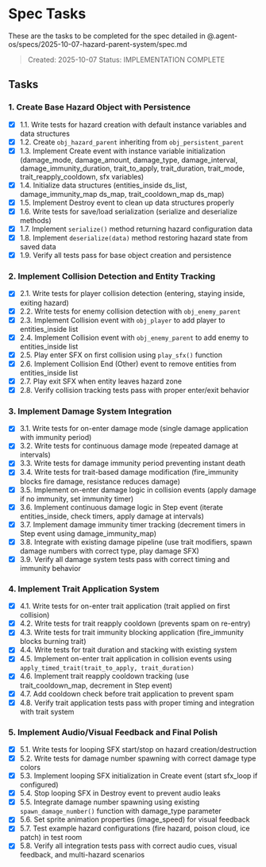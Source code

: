 # Spec Tasks

These are the tasks to be completed for the spec detailed in @.agent-os/specs/2025-10-07-hazard-parent-system/spec.md

> Created: 2025-10-07
> Status: IMPLEMENTATION COMPLETE

## Tasks

### 1. Create Base Hazard Object with Persistence

- [x] 1.1. Write tests for hazard creation with default instance variables and data structures
- [x] 1.2. Create `obj_hazard_parent` inheriting from `obj_persistent_parent`
- [x] 1.3. Implement Create event with instance variable initialization (damage_mode, damage_amount, damage_type, damage_interval, damage_immunity_duration, trait_to_apply, trait_duration, trait_mode, trait_reapply_cooldown, sfx variables)
- [x] 1.4. Initialize data structures (entities_inside ds_list, damage_immunity_map ds_map, trait_cooldown_map ds_map)
- [x] 1.5. Implement Destroy event to clean up data structures properly
- [x] 1.6. Write tests for save/load serialization (serialize and deserialize methods)
- [x] 1.7. Implement `serialize()` method returning hazard configuration data
- [x] 1.8. Implement `deserialize(data)` method restoring hazard state from saved data
- [x] 1.9. Verify all tests pass for base object creation and persistence

### 2. Implement Collision Detection and Entity Tracking

- [x] 2.1. Write tests for player collision detection (entering, staying inside, exiting hazard)
- [x] 2.2. Write tests for enemy collision detection with `obj_enemy_parent`
- [x] 2.3. Implement Collision event with `obj_player` to add player to entities_inside list
- [x] 2.4. Implement Collision event with `obj_enemy_parent` to add enemy to entities_inside list
- [x] 2.5. Play enter SFX on first collision using `play_sfx()` function
- [x] 2.6. Implement Collision End (Other) event to remove entities from entities_inside list
- [x] 2.7. Play exit SFX when entity leaves hazard zone
- [x] 2.8. Verify collision tracking tests pass with proper enter/exit behavior

### 3. Implement Damage System Integration

- [x] 3.1. Write tests for on-enter damage mode (single damage application with immunity period)
- [x] 3.2. Write tests for continuous damage mode (repeated damage at intervals)
- [x] 3.3. Write tests for damage immunity period preventing instant death
- [x] 3.4. Write tests for trait-based damage modification (fire_immunity blocks fire damage, resistance reduces damage)
- [x] 3.5. Implement on-enter damage logic in collision events (apply damage if no immunity, set immunity timer)
- [x] 3.6. Implement continuous damage logic in Step event (iterate entities_inside, check timers, apply damage at intervals)
- [x] 3.7. Implement damage immunity timer tracking (decrement timers in Step event using damage_immunity_map)
- [x] 3.8. Integrate with existing damage pipeline (use trait modifiers, spawn damage numbers with correct type, play damage SFX)
- [x] 3.9. Verify all damage system tests pass with correct timing and immunity behavior

### 4. Implement Trait Application System

- [x] 4.1. Write tests for on-enter trait application (trait applied on first collision)
- [x] 4.2. Write tests for trait reapply cooldown (prevents spam on re-entry)
- [x] 4.3. Write tests for trait immunity blocking application (fire_immunity blocks burning trait)
- [x] 4.4. Write tests for trait duration and stacking with existing system
- [x] 4.5. Implement on-enter trait application in collision events using `apply_timed_trait(trait_to_apply, trait_duration)`
- [x] 4.6. Implement trait reapply cooldown tracking (use trait_cooldown_map, decrement in Step event)
- [x] 4.7. Add cooldown check before trait application to prevent spam
- [x] 4.8. Verify trait application tests pass with proper timing and integration with trait system

### 5. Implement Audio/Visual Feedback and Final Polish

- [x] 5.1. Write tests for looping SFX start/stop on hazard creation/destruction
- [x] 5.2. Write tests for damage number spawning with correct damage type colors
- [x] 5.3. Implement looping SFX initialization in Create event (start sfx_loop if configured)
- [x] 5.4. Stop looping SFX in Destroy event to prevent audio leaks
- [x] 5.5. Integrate damage number spawning using existing `spawn_damage_number()` function with damage_type parameter
- [x] 5.6. Set sprite animation properties (image_speed) for visual feedback
- [x] 5.7. Test example hazard configurations (fire hazard, poison cloud, ice patch) in test room
- [x] 5.8. Verify all integration tests pass with correct audio cues, visual feedback, and multi-hazard scenarios
